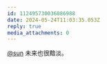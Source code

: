 ```yaml
---
id: 112495730036086988
date: 2024-05-24T11:03:35.053Z
reply: true
media_attachments: 0
---
```


[@sun](https://jiong.us/@sun) 未来也很黯淡。

